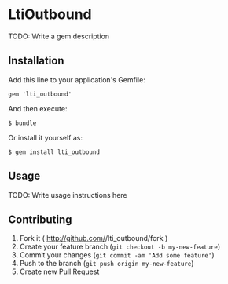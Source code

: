# LtiOutbound

TODO: Write a gem description

## Installation

Add this line to your application's Gemfile:

    gem 'lti_outbound'

And then execute:

    $ bundle

Or install it yourself as:

    $ gem install lti_outbound

## Usage

TODO: Write usage instructions here

## Contributing

1. Fork it ( http://github.com/<my-github-username>/lti_outbound/fork )
2. Create your feature branch (`git checkout -b my-new-feature`)
3. Commit your changes (`git commit -am 'Add some feature'`)
4. Push to the branch (`git push origin my-new-feature`)
5. Create new Pull Request
